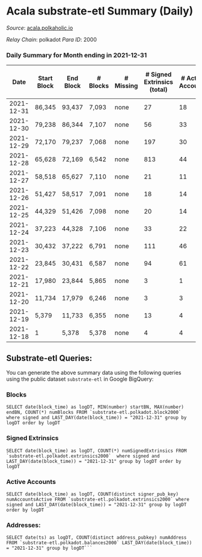 # Acala substrate-etl Summary (Daily)

_Source_: [acala.polkaholic.io](https://acala.polkaholic.io)

*Relay Chain*: polkadot
*Para ID*: 2000



### Daily Summary for Month ending in 2021-12-31


| Date | Start Block | End Block | # Blocks | # Missing | # Signed Extrinsics (total) | # Active Accounts | # Addresses with Balances | # Events | # Transfers | # XCM Transfers In | # XCM Transfers Out |
| ---- | ----------- | --------- | -------- | --------- | --------------------------- | ----------------- | ------------------------- | -------- | ----------- | ------------------ | ------------------- |
| 2021-12-31 | 86,345 | 93,437 | 7,093 | none | 27 | 18 | 111,685 | 15,082 | 193 ($10,316.01) |   |   |
| 2021-12-30 | 79,238 | 86,344 | 7,107 | none | 56 | 33 | 111,685 | 14,451 |   |   |   |
| 2021-12-29 | 72,170 | 79,237 | 7,068 | none | 197 | 30 | 111,685 | 194,085 | 402 ($10,281.95) |   |   |
| 2021-12-28 | 65,628 | 72,169 | 6,542 | none | 813 | 44 | 111,548 | 606,873 | 163,858 ($85,829,016) |   |   |
| 2021-12-27 | 58,518 | 65,627 | 7,110 | none | 21 | 11 | 39,248 | 14,316 |   |   |   |
| 2021-12-26 | 51,427 | 58,517 | 7,091 | none | 18 | 14 | 39,248 | 14,266 |   |   |   |
| 2021-12-25 | 44,329 | 51,426 | 7,098 | none | 20 | 14 | 39,248 | 14,292 | 1 ($452.60) |   |   |
| 2021-12-24 | 37,223 | 44,328 | 7,106 | none | 33 | 22 | 39,248 | 14,355 |   |   |   |
| 2021-12-23 | 30,432 | 37,222 | 6,791 | none | 111 | 46 | 39,248 | 126,149 | 23,696 ($12,582,804) |   |   |
| 2021-12-22 | 23,845 | 30,431 | 6,587 | none | 94 | 61 | 18,784 | 34,864 | 5,356 ($3,957,607) |   |   |
| 2021-12-21 | 17,980 | 23,844 | 5,865 | none | 3 | 1 |  | 11,755 |   |   |   |
| 2021-12-20 | 11,734 | 17,979 | 6,246 | none | 3 | 3 | 13,500 | 12,514 |   |   |   |
| 2021-12-19 | 5,379 | 11,733 | 6,355 | none | 13 | 4 | 13,500 | 12,782 | 2 ($160.38) |   |   |
| 2021-12-18 | 1 | 5,378 | 5,378 | none | 4 | 4 | 13,502 | 10,780 |   |   |   |

## Substrate-etl Queries:
You can generate the above summary data using the following queries using the public dataset `substrate-etl` in Google BigQuery:


### Blocks
```
SELECT date(block_time) as logDT, MIN(number) startBN, MAX(number) endBN, COUNT(*) numBlocks FROM `substrate-etl.polkadot.block2000`  where signed and LAST_DAY(date(block_time)) = "2021-12-31" group by logDT order by logDT
```


### Signed Extrinsics
```
SELECT date(block_time) as logDT, COUNT(*) numSignedExtrinsics FROM `substrate-etl.polkadot.extrinsics2000`  where signed and LAST_DAY(date(block_time)) = "2021-12-31" group by logDT order by logDT
```


### Active Accounts
```
SELECT date(block_time) as logDT, COUNT(distinct signer_pub_key) numAccountsActive FROM `substrate-etl.polkadot.extrinsics2000` where signed and LAST_DAY(date(block_time)) = "2021-12-31" group by logDT order by logDT
```


### Addresses:
```
SELECT date(ts) as logDT, COUNT(distinct address_pubkey) numAddress FROM `substrate-etl.polkadot.balances2000` LAST_DAY(date(block_time)) = "2021-12-31" group by logDT```

